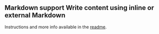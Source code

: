 ## Markdown support Write content using inline or external Markdown

Instructions and more info available in the [readme](https://github.com/hakimel/reveal.js#markdown).
